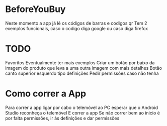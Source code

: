 # BeforeYouBuy 
Neste momento a app já lê os códigos de barras e codigos qr
Tem 2 exemplos funcionais, caso o codigo diga google ou caso diga firefox
# TODO
Favoritos
Eventualmente ter mais exemplos
Criar um botão por baixo da imagem do produto que leva a uma outra imagem com mais detalhes
Botão canto superior esquerdo tipo definições
Pedir permissões caso não tenha

# Como correr a App
Para correr a app ligar por cabo o telemóvel ao PC esperar que o Android Studio reconheça o telemóvel
E correr a app
Se não correr bem ao inicio é por falta permissões, ir às definições e dar permissões